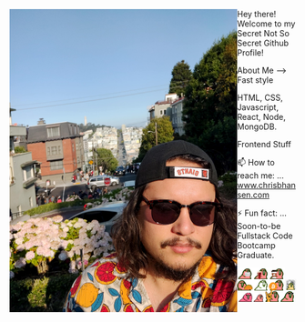 <a href="https://www.chrisbhansen.com" target="_blank" rel="noopener noreferrer"><img src="https://github.com/chansen17/chansen17/blob/master/sf-portrait.jpg" alt="My Mug" title="My Mug" width="400" align="left" margin="5" /><a/>

Hey there! Welcome to my Secret Not So Secret Github Profile!

About Me --> Fast style

HTML, CSS, Javascript, React, Node, MongoDB.

Frontend Stuff

 📫  How to reach me: ... <a href="https://www.chrisbhansen.com" target="_blank" rel="noopener noreferrer">www.chrisbhansen.com</a>

 ⚡ Fun fact: ... Soon-to-be Fullstack Code Bootcamp Graduate. 
 
 <img src="https://github.com/chansen17/chansen17/blob/master/docparrot.gif" alt="doc parrot" align="left" height="20" />
 <img src="https://github.com/chansen17/chansen17/blob/master/darkbeerparrot.gif" alt="beer parrot" align="left" height="20"/>
 <img src="https://github.com/chansen17/chansen17/blob/master/coffeeparrot.gif" alt="coffee parrot" align="left" height="20" />
 <img src="https://github.com/chansen17/chansen17/blob/master/tacoparrot.gif" alt="taco parrot" align="left" height="20"/>
 <img src="https://github.com/chansen17/chansen17/blob/master/chillparrot.gif" alt="chill parrot" align="left" height="20"/>
 <img src="https://github.com/chansen17/chansen17/blob/master/cryptoparrot.gif" alt="crypto parrot" align="left" height="20"/>
 <img src="https://github.com/chansen17/chansen17/blob/master/databaseparrot.gif" alt="database parrot" align="left" height="20"/>
 <img src="https://github.com/chansen17/chansen17/blob/master/asyncparrot.gif" alt="async parrot" align="left" height="20"/>
 <img src="https://github.com/chansen17/chansen17/blob/master/exceptionallyfastparrot.gif" alt="fast parrot" align="left" height="20"/>
 <img src="https://github.com/chansen17/chansen17/blob/master/metalparrot.gif" alt="metal parrot" align="left" height="20"/>
 <img src="https://github.com/chansen17/chansen17/blob/master/shufflepartyparrot.gif" alt="shuffle parrot" align="left" height="20"/>
 
 
